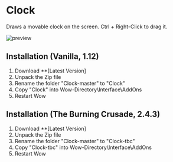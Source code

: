 # Clock

Draws a movable clock on the screen. Ctrl + Right-Click to drag it.

![preview](https://raw.githubusercontent.com/shagu/ShaguAddons/master/_img/ShaguClock/orgrimmar.png)

## Installation (Vanilla, 1.12)
1. Download **[Latest Version]
2. Unpack the Zip file
3. Rename the folder "Clock-master" to "Clock"
4. Copy "Clock" into Wow-Directory\Interface\AddOns
5. Restart Wow

## Installation (The Burning Crusade, 2.4.3)
1. Download **[Latest Version]
2. Unpack the Zip file
3. Rename the folder "Clock-master" to "Clock-tbc"
4. Copy "Clock-tbc" into Wow-Directory\Interface\AddOns
5. Restart Wow
